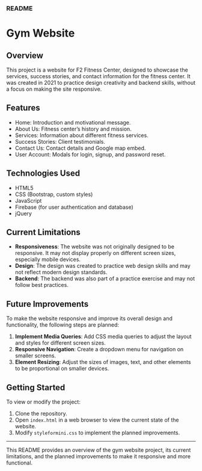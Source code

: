 ### README

# Gym Website

## Overview
This project is a website for F2 Fitness Center, designed to showcase the services, success stories, and contact information for the fitness center. It was created in 2021 to practice design creativity and backend skills, without a focus on making the site responsive.

## Features
- Home: Introduction and motivational message.
- About Us: Fitness center’s history and mission.
- Services: Information about different fitness services.
- Success Stories: Client testimonials.
- Contact Us: Contact details and Google map embed.
- User Account: Modals for login, signup, and password reset.


## Technologies Used
- HTML5
- CSS (Bootstrap, custom styles)
- JavaScript
- Firebase (for user authentication and database)
- jQuery

## Current Limitations
- **Responsiveness**: The website was not originally designed to be responsive. It may not display properly on different screen sizes, especially mobile devices.
- **Design**: The design was created to practice web design skills and may not reflect modern design standards.
- **Backend**: The backend was also part of a practice exercise and may not follow best practices.

## Future Improvements
To make the website responsive and improve its overall design and functionality, the following steps are planned:
1. **Implement Media Queries**: Add CSS media queries to adjust the layout and styles for different screen sizes.
2. **Responsive Navigation**: Create a dropdown menu for navigation on smaller screens.
3. **Element Resizing**: Adjust the sizes of images, text, and other elements to be proportional on smaller devices.

## Getting Started
To view or modify the project:
1. Clone the repository.
2. Open `index.html` in a web browser to view the current state of the website.
3. Modify `styleformini.css` to implement the planned improvements.

---

This README provides an overview of the gym website project, its current limitations, and the planned improvements to make it responsive and more functional.
